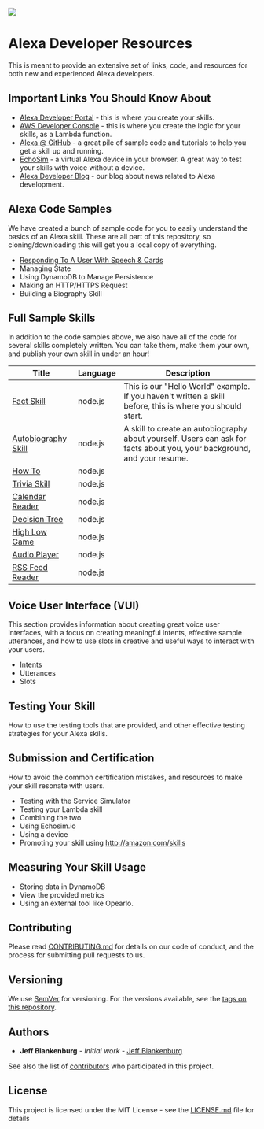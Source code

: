 ![](https://github.com/jeffblankenburg/alexa/blob/master/images/alexalogo.png)

# Alexa Developer Resources

This is meant to provide an extensive set of links, code, and resources for both new and experienced Alexa developers.

## Important Links You Should Know About

* [Alexa Developer Portal](http://developer.amazon.com) - this is where you create your skills.
* [AWS Developer Console](http://aws.amazon.com) - this is where you create the logic for your skills, as a Lambda function.
* [Alexa @ GitHub](http://github.com/alexa) - a great pile of sample code and tutorials to help you get a skill up and running.
* [EchoSim](http://echosim.io) - a virtual Alexa device in your browser.  A great way to test your skills with voice without a device.
* [Alexa Developer Blog](https://developer.amazon.com/public/community/blog/tag/Alexa) - our blog about news related to Alexa development.

## Alexa Code Samples

We have created a bunch of sample code for you to easily understand the basics of an Alexa skill.  These are all part of this repository, so cloning/downloading this will get you a local copy of everything.

* [Responding To A User With Speech & Cards](https://github.com/jeffblankenburg/alexa/blob/master/responses/README.md)
* Managing State
* Using DynamoDB to Manage Persistence
* Making an HTTP/HTTPS Request
* Building a Biography Skill

## Full Sample Skills

In addition to the code samples above, we also have all of the code for several skills completely written.  You can take them, make them your own, and publish your own skill in under an hour!

| Title               | Language | Description |
|---------------------|----------|-------------|
| [Fact Skill](https://github.com/alexa/skill-sample-nodejs-fact)| node.js | This is our "Hello World" example.  If you haven't written a skill before, this is where you should start. |
| [Autobiography Skill](https://github.com/jeffblankenburg/alexa/tree/master/samples/biography) | node.js | A skill to create an autobiography about yourself.  Users can ask for facts about you, your background, and your resume. |
| [How To](https://github.com/alexa/skill-sample-nodejs-howto) | node.js ||
| [Trivia Skill](https://github.com/alexa/skill-sample-nodejs-trivia) | node.js ||
| [Calendar Reader](https://github.com/alexa/skill-sample-nodejs-calendar-reader) | node.js ||
| [Decision Tree](https://github.com/alexa/skill-sample-nodejs-decision-tree) | node.js ||
| [High Low Game](https://github.com/alexa/skill-sample-nodejs-highlowgame) | node.js ||
| [Audio Player](https://github.com/alexa/skill-sample-nodejs-audio-player) | node.js ||
| [RSS Feed Reader](https://github.com/alexa/skill-sample-nodejs-feed) | node.js ||

<!-- * [Fact Skill (node.js)] - This is our "Hello World" example.  If you haven't written a skill before, this is where you should start.
* [Autobiography Skill (node.js)](https://github.com/jeffblankenburg/alexa/tree/master/samples/biography) - A skill to create an autobiography about yourself.  Users can ask for facts about you, your background, and your resume.
* [How To Skill (node.js)](https://github.com/alexa/skill-sample-nodejs-howto)
* [Trivia Skill (node.js)](https://github.com/alexa/skill-sample-nodejs-trivia)
* [Calendar Reader Skill (node.js)](https://github.com/alexa/skill-sample-nodejs-calendar-reader)
* [Decision Tree Skill (node.js)](https://github.com/alexa/skill-sample-nodejs-decision-tree)
* [High Low Game Skill (node.js)](https://github.com/alexa/skill-sample-nodejs-highlowgame)
* [Audio Player Skill (node.js)](https://github.com/alexa/skill-sample-nodejs-audio-player)
* [RSS Feed Skill (node.js)](https://github.com/alexa/skill-sample-nodejs-feed) -->


## Voice User Interface (VUI)

This section provides information about creating great voice user interfaces, with a focus on creating meaningful intents, effective sample utterances, and how to use slots in creative and useful ways to interact with your users.

* [Intents](https://github.com/jeffblankenburg/alexa/tree/master/intents)
* Utterances
* Slots

## Testing Your Skill

How to use the testing tools that are provided, and other effective testing strategies for your Alexa skills.

## Submission and Certification

How to avoid the common certification mistakes, and resources to make your skill resonate with users.

* Testing with the Service Simulator
* Testing your Lambda skill
* Combining the two
* Using Echosim.io
* Using a device
* Promoting your skill using http://amazon.com/skills


## Measuring Your Skill Usage

* Storing data in DynamoDB
* View the provided metrics
* Using an external tool like Opearlo.

## Contributing

Please read [CONTRIBUTING.md](https://gist.github.com/PurpleBooth/b24679402957c63ec426) for details on our code of conduct, and the process for submitting pull requests to us.

## Versioning

We use [SemVer](http://semver.org/) for versioning. For the versions available, see the [tags on this repository](https://github.com/your/project/tags). 

## Authors

* **Jeff Blankenburg** - *Initial work* - [Jeff Blankenburg](https://github.com/jeffblankenburg)

See also the list of [contributors](https://github.com/jeffblankenburg/alexa/contributors) who participated in this project.

## License

This project is licensed under the MIT License - see the [LICENSE.md](LICENSE.md) file for details
